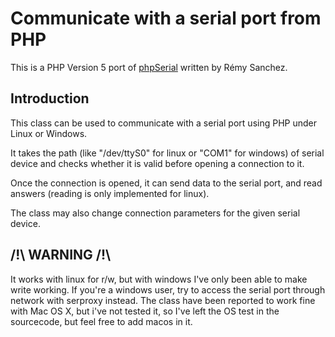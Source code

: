 Communicate with a serial port from PHP
==

This is a PHP Version 5 port of [phpSerial](http://www.phpclasses.org/package/3679-PHP-Communicate-with-a-serial-port.html) written by Rémy Sanchez.

Introduction
--

This class can be used to communicate with a serial port using PHP under Linux or Windows.

It takes the path (like "/dev/ttyS0" for linux or "COM1" for windows) of serial device and checks whether it is valid before opening a connection to it.

Once the connection is opened, it can send data to the serial port, and read answers (reading is only implemented for linux).

The class may also change connection parameters for the given serial device.

/!\ WARNING /!\ 
--

It works with linux for r/w, but with windows I've only been able to make write working. If you're a windows user, try to access the serial port through network with serproxy instead.
The class have been reported to work fine with Mac OS X, but i've not tested it, so I've left the OS test in the sourcecode, but feel free to add macos in it.